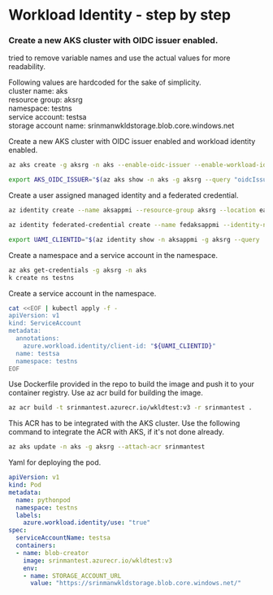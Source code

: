 # Workload Identity - step by step   



###  Create a new AKS cluster with OIDC issuer enabled. 

tried to remove variable names and use the actual values for more readability.   

Following values are hardcoded for the sake of simplicity.  
cluster name: aks  
resource group: aksrg  
namespace: testns  
service account: testsa  
storage account name: srinmanwkldstorage.blob.core.windows.net



Create a new AKS cluster with OIDC issuer enabled and workload identity enabled.  

```bash
az aks create -g aksrg -n aks --enable-oidc-issuer --enable-workload-identity  

export AKS_OIDC_ISSUER="$(az aks show -n aks -g aksrg --query "oidcIssuerProfile.issuerUrl" --output tsv)"
```

Create a user assigned managed identity and a federated credential.  

```bash
az identity create --name aksappmi --resource-group aksrg --location eastus2

az identity federated-credential create --name fedaksappmi --identity-name aksappmi --resource-group aksrg --issuer AKS_OIDC_ISSUER --subject system:serviceaccount:testns:testsa --audience api://AzureADTokenExchange 

export UAMI_CLIENTID="$(az identity show -n aksappmi -g aksrg --query 'clientId' --output tsv)"
```

Create a namespace and a service account in the namespace.   

```bash
az aks get-credentials -g aksrg -n aks
k create ns testns 
```

Create a service account in the namespace.  
```bash
cat <<EOF | kubectl apply -f -
apiVersion: v1
kind: ServiceAccount
metadata:
  annotations:
    azure.workload.identity/client-id: "${UAMI_CLIENTID}"
  name: testsa
  namespace: testns
EOF
```

Use Dockerfile provided in the repo to build the image and push it to your container registry.  Use az acr build for building the image.  

```bash
az acr build -t srinmantest.azurecr.io/wkldtest:v3 -r srinmantest .
```
This ACR has to be integrated with the AKS cluster.  Use the following command to integrate the ACR with AKS, if it's not done already.  

```bash
az aks update -n aks -g aksrg --attach-acr srinmantest
```  

Yaml for deploying the pod.  
```yaml
apiVersion: v1
kind: Pod
metadata:
  name: pythonpod
  namespace: testns
  labels:
    azure.workload.identity/use: "true"
spec:
  serviceAccountName: testsa
  containers:
  - name: blob-creator
    image: srinmantest.azurecr.io/wkldtest:v3
    env: 
    - name: STORAGE_ACCOUNT_URL
      value: "https://srinmanwkldstorage.blob.core.windows.net/"
```








